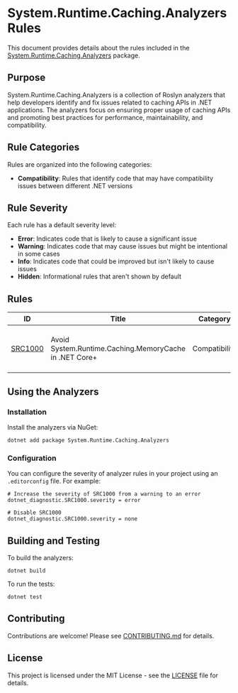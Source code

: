 # System.Runtime.Caching.Analyzers Rules

This document provides details about the rules included in the [System.Runtime.Caching.Analyzers](https://github.com/rjmurillo/system.runtime.caching.analyzers) package.

## Purpose

System.Runtime.Caching.Analyzers is a collection of Roslyn analyzers that help developers identify and fix issues related to caching APIs in .NET applications. The analyzers focus on ensuring proper usage of caching APIs and promoting best practices for performance, maintainability, and compatibility.

## Rule Categories

Rules are organized into the following categories:

- **Compatibility**: Rules that identify code that may have compatibility issues between different .NET versions

## Rule Severity

Each rule has a default severity level:

- **Error**: Indicates code that is likely to cause a significant issue
- **Warning**: Indicates code that may cause issues but might be intentional in some cases
- **Info**: Indicates code that could be improved but isn't likely to cause issues
- **Hidden**: Informational rules that aren't shown by default

## Rules

| ID | Title | Category | Severity | Description |
|----|-------|----------|----------|-------------|
| [SRC1000](docs/rules/SRC1000.md) | Avoid System.Runtime.Caching.MemoryCache in .NET Core+ | Compatibility | Warning | System.Runtime.Caching.MemoryCache is a compatibility bridge for porting from .NET Framework. Prefer Microsoft.Extensions.Caching.Memory in .NET Core+. |

## Using the Analyzers

### Installation

Install the analyzers via NuGet:

```
dotnet add package System.Runtime.Caching.Analyzers
```

### Configuration

You can configure the severity of analyzer rules in your project using an `.editorconfig` file. For example:

```editorconfig
# Increase the severity of SRC1000 from a warning to an error
dotnet_diagnostic.SRC1000.severity = error

# Disable SRC1000
dotnet_diagnostic.SRC1000.severity = none
```

## Building and Testing

To build the analyzers:

```
dotnet build
```

To run the tests:

```
dotnet test
```

## Contributing

Contributions are welcome! Please see [CONTRIBUTING.md](CONTRIBUTING.md) for details.

## License

This project is licensed under the MIT License - see the [LICENSE](LICENSE) file for details.